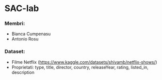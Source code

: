 # SAC-lab

### Membri: 
* Bianca Cumpenasu
* Antonio Rosu

### Dataset:
* Filme Netflix (https://www.kaggle.com/datasets/shivamb/netflix-shows/)
* Proprietati: type, title, director, country, releaseYear, rating, listed_in, description



